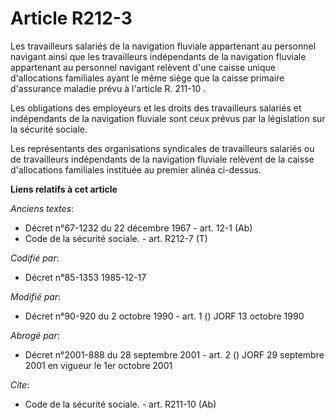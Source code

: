 # Article R212-3

Les travailleurs salariés de la navigation fluviale appartenant au personnel navigant ainsi que les travailleurs indépendants
de la navigation fluviale appartenant au personnel navigant relèvent d'une caisse unique d'allocations familiales ayant le
même siège que la caisse primaire d'assurance maladie prévu à l'article R. 211-10      . 

Les obligations des employeurs et les droits des travailleurs salariés et indépendants de la navigation fluviale sont ceux
prévus par la législation sur la sécurité sociale. 

Les représentants des organisations syndicales de travailleurs salariés ou de travailleurs indépendants de la navigation
fluviale relèvent de la caisse d'allocations familiales instituée au premier alinéa ci-dessus.

**Liens relatifs à cet article**

_Anciens textes_:

  - Décret n°67-1232 du 22 décembre 1967 - art. 12-1 (Ab)
  - Code de la sécurité sociale. - art. R212-7 (T)

_Codifié par_:

  - Décret n°85-1353 1985-12-17

_Modifié par_:

  - Décret n°90-920 du 2 octobre 1990 - art. 1 () JORF 13 octobre 1990

_Abrogé par_:

  - Décret n°2001-888 du 28 septembre 2001 - art. 2 () JORF 29 septembre 2001 en vigueur le 1er octobre 2001

_Cite_:

  - Code de la sécurité sociale. - art. R211-10 (Ab)

